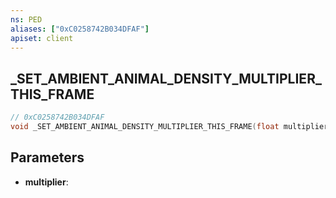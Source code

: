 ```yaml
---
ns: PED
aliases: ["0xC0258742B034DFAF"]
apiset: client
---
```

## _SET_AMBIENT_ANIMAL_DENSITY_MULTIPLIER_THIS_FRAME

```c
// 0xC0258742B034DFAF
void _SET_AMBIENT_ANIMAL_DENSITY_MULTIPLIER_THIS_FRAME(float multiplier);
```


## Parameters
* **multiplier**:



